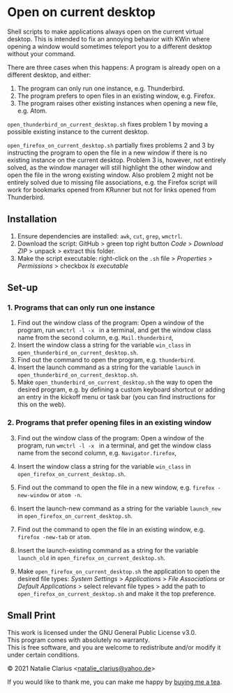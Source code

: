 # Open on current desktop

Shell scripts to make applications always open on the current virtual desktop. This is intended to fix an annoying behavior with KWin where opening a window would sometimes teleport you to a different desktop without your command.

There are three cases when this happens: A program is already open on a different desktop, and either:

1. The program can only run one instance, e.g. Thunderbird.
2. The program prefers to open files in an existing window, e.g. Firefox.
3. The program raises other existing instances when opening a new file, e.g. Atom.

`open_thunderbird_on_current_desktop.sh` fixes problem 1 by moving a possible existing instance to the current desktop.

`open_firefox_on_current_desktop.sh` partially fixes problems 2 and 3 by instructing the program to open the file in a new window if there is no existing instance on the current desktop. Problem 3 is, however, not entirely solved, as the window manager will still highlight the other window and open the file in the wrong existing window. Also problem 2 might not be entirely solved due to missing file associations, e.g. the Firefox script will work for bookmarks opened from KRunner but not for links opened from Thunderbird.



## Installation

1. Ensure dependencies are installed: `awk`, `cut`, `grep`, `wmctrl`.
2. Download the script: GitHub > green top right button *Code* > *Download ZIP* > unpack > extract this folder.
3. Make the script executable: right-click on the `.sh` file > *Properties* > *Permissions* > checkbox *Is executable*



## Set-up

### 1. Programs that can only run one instance

1. Find out the window class of the program: Open a window of the program, run `wmctrl -l -x ` in a terminal, and get the window class name from the second column, e.g. `Mail.thunderbird`,
2. Insert the window class a string for the variable `win_class` in `open_thunderbird_on_current_desktop.sh`.
3. Find out the command to open the program, e.g. `thunderbird`.
4. Insert the launch command as a string for the variable `launch` in `open_thunderbird_on_current_desktop.sh`.
5. Make `open_thunderbird_on_current_desktop.sh` the way to open the desired program, e.g. by defining a custom keyboard shortcut or adding an entry in the kickoff menu or task bar (you can find instructions for this on the web).

### 2. Programs that prefer opening files in an existing window

3. Find out the window class of the program: Open a window of the program, run `wmctrl -l -x ` in a terminal, and get the window class name from the second column, e.g. `Navigator.firefox`,

4. Insert the window class a string for the variable `win_class` in `open_firefox_on_current_desktop.sh`.

5. Find out the command to open the file in a new window, e.g. `firefox -new-window` or `atom -n`.

6. Insert the launch-new command as a string for the variable `launch_new` in `open_firefox_on_current_desktop.sh`.

7. Find out the command to open the file in an existing window, e.g. `firefox -new-tab` or `atom`.

8. Insert the launch-existing command as a string for the variable `launch_old` in `open_firefox_on_current_desktop.sh`.

9. Make `open_firefox_on_current_desktop.sh` the application to open the desired file types: *System Settings* > *Applications* > *File Associations* or *Default Applications* > select relevant file types > add the path to `open_firefox_on_current_desktop.sh` and make it the top preference.

   

## Small Print

This work is licensed under the GNU General Public License v3.0.  
This program comes with absolutely no warranty.  
This is free software, and you are welcome to redistribute and/or modify it under certain conditions.  

© 2021 Natalie Clarius \<natalie_clarius@yahoo.de\>


If you would like to thank me, you can make me happy by [buying me a tea](https://www.buymeacoffee.com/nclarius).

